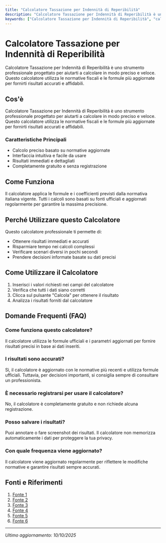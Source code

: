 ```yaml
---
title: "Calcolatore Tassazione per Indennità di Reperibilità"
description: "Calcolatore Tassazione per Indennità di Reperibilità è uno strumento professionale progettato per aiutarti a calcolare in modo preciso e veloce. Questo calcolatore utilizza le normative fiscali e le formule più aggiornate per fornirti risultati accurati e affidabili."
keywords: ["Calcolatore Tassazione per Indennità di Reperibilità", "calcolatore", "calcolo online"]
---
```


# Calcolatore Tassazione per Indennità di Reperibilità

Calcolatore Tassazione per Indennità di Reperibilità è uno strumento professionale progettato per aiutarti a calcolare in modo preciso e veloce. Questo calcolatore utilizza le normative fiscali e le formule più aggiornate per fornirti risultati accurati e affidabili.

## Cos'è

Calcolatore Tassazione per Indennità di Reperibilità è uno strumento professionale progettato per aiutarti a calcolare in modo preciso e veloce. Questo calcolatore utilizza le normative fiscali e le formule più aggiornate per fornirti risultati accurati e affidabili.

### Caratteristiche Principali

- Calcolo preciso basato su normative aggiornate
- Interfaccia intuitiva e facile da usare
- Risultati immediati e dettagliati
- Completamente gratuito e senza registrazione

## Come Funziona

Il calcolatore applica le formule e i coefficienti previsti dalla normativa italiana vigente. Tutti i calcoli sono basati su fonti ufficiali e aggiornati regolarmente per garantire la massima precisione.

## Perché Utilizzare questo Calcolatore

Questo calcolatore professionale ti permette di:

- Ottenere risultati immediati e accurati
- Risparmiare tempo nei calcoli complessi
- Verificare scenari diversi in pochi secondi
- Prendere decisioni informate basate su dati precisi

## Come Utilizzare il Calcolatore

1. Inserisci i valori richiesti nei campi del calcolatore
2. Verifica che tutti i dati siano corretti
3. Clicca sul pulsante "Calcola" per ottenere il risultato
4. Analizza i risultati forniti dal calcolatore

## Domande Frequenti (FAQ)

### Come funziona questo calcolatore?

Il calcolatore utilizza le formule ufficiali e i parametri aggiornati per fornire risultati precisi in base ai dati inseriti.

### I risultati sono accurati?

Sì, il calcolatore è aggiornato con le normative più recenti e utilizza formule ufficiali. Tuttavia, per decisioni importanti, si consiglia sempre di consultare un professionista.

### È necessario registrarsi per usare il calcolatore?

No, il calcolatore è completamente gratuito e non richiede alcuna registrazione.

### Posso salvare i risultati?

Puoi annotare o fare screenshot dei risultati. Il calcolatore non memorizza automaticamente i dati per proteggere la tua privacy.

### Con quale frequenza viene aggiornato?

Il calcolatore viene aggiornato regolarmente per riflettere le modifiche normative e garantire risultati sempre accurati.

## Fonti e Riferimenti

1. [Fonte 1](https://www.randstad.it/blog-e-news/diritti-dei-lavoratori/indennita-di-reperibilita/)
2. [Fonte 2](https://consultalahr.com/approfondimento/accordo-di-reperibilita-una-guida-completa/)
3. [Fonte 3](https://www.jobiri.com/indennita-di-reperibilita-tutto-quello-che-devi-sapere/)
4. [Fonte 4](https://www.adecco.it/come-trovare-lavoro/reperibilita-lavorativa)
5. [Fonte 5](https://factorial.it/blog/come-funziona-la-reperibilita/)
6. [Fonte 6](https://lapostadelsindaco.it/servizi-pubblica-amministrazione/44822/calcolo-indennita-di-reperibilita-per-gli-ufficiali-di-stato-civile)

---

*Ultimo aggiornamento: 10/10/2025*
